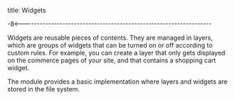 title: Widgets

-8<------------------------------------------------------------------

Widgets are reusable pieces of contents.
They are managed in layers, which are groups of widgets that can be
turned on or off according to custom rules.
For example, you can create a layer that only gets displayed on the
commerce pages of your site, and that contains a shopping cart
widget.

The module provides a basic implementation where layers and widgets
are stored in the file system.
